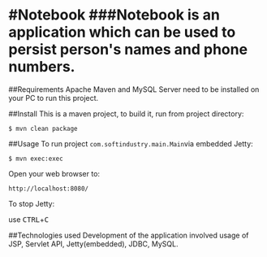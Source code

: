 #Notebook
###Notebook is an application which can be used to persist person's names and phone numbers.
======================================

##Requirements
Apache Maven and MySQL Server need to be installed on your PC to run this project.


##Install
This is a maven project, to build it, run from project directory:

    $ mvn clean package


##Usage
To run project `com.softindustry.main.Main`via embedded Jetty:

    $ mvn exec:exec

Open your web browser to:

    http://localhost:8080/  

To stop Jetty:

  use <kbd>CTRL</kbd>+<kbd>C</kbd>
  
##Technologies used
Development of the application involved usage of JSP, Servlet API, Jetty(embedded), JDBC, MySQL.
